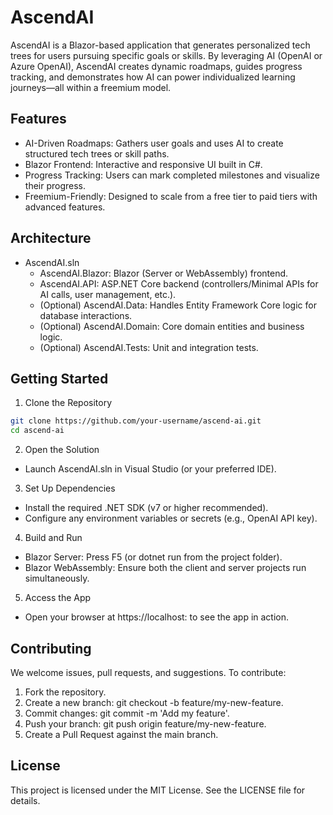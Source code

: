 # AscendAI

AscendAI is a Blazor-based application that generates personalized tech trees for users pursuing specific goals or skills. By leveraging AI (OpenAI or Azure OpenAI), AscendAI creates dynamic roadmaps, guides progress tracking, and demonstrates how AI can power individualized learning journeys—all within a freemium model.

## Features

- AI-Driven Roadmaps: Gathers user goals and uses AI to create structured tech trees or skill paths.
- Blazor Frontend: Interactive and responsive UI built in C#.
- Progress Tracking: Users can mark completed milestones and visualize their progress.
- Freemium-Friendly: Designed to scale from a free tier to paid tiers with advanced features.

## Architecture

- AscendAI.sln
    - AscendAI.Blazor: Blazor (Server or WebAssembly) frontend.
    - AscendAI.API: ASP.NET Core backend (controllers/Minimal APIs for AI calls, user management, etc.).
    - (Optional) AscendAI.Data: Handles Entity Framework Core logic for database interactions.
    - (Optional) AscendAI.Domain: Core domain entities and business logic.
    - (Optional) AscendAI.Tests: Unit and integration tests.

## Getting Started

1. Clone the Repository
```bash
git clone https://github.com/your-username/ascend-ai.git
cd ascend-ai
```
2. Open the Solution
- Launch AscendAI.sln in Visual Studio (or your preferred IDE).
3. Set Up Dependencies
- Install the required .NET SDK (v7 or higher recommended).
- Configure any environment variables or secrets (e.g., OpenAI API key).
4. Build and Run
- Blazor Server: Press F5 (or dotnet run from the project folder).
- Blazor WebAssembly: Ensure both the client and server projects run simultaneously.
5. Access the App
- Open your browser at https://localhost:<port> to see the app in action.

## Contributing

We welcome issues, pull requests, and suggestions. To contribute:

1. Fork the repository.
2. Create a new branch: git checkout -b feature/my-new-feature.
3. Commit changes: git commit -m 'Add my feature'.
4. Push your branch: git push origin feature/my-new-feature.
5. Create a Pull Request against the main branch.

## License

This project is licensed under the MIT License. See the LICENSE file for details.